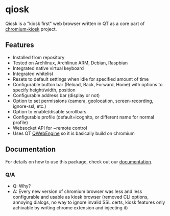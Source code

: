 # qiosk
Qiosk is a "kiosk first" web browser written in QT as a core part of [chromium-kiosk](https://github.com/Salamek/chromium-kiosk) project.

## Features

* Installed from repository
* Tested on Archlinux, Archlinux ARM, Debian, Raspbian
* Integrated native virtual keyboard
* Integrated whitelist
* Resets to default settings when idle for specified amount of time
* Configurable button bar (Reload, Back, Forward, Home) with options to specify height/width, position
* Configurable address bar (display or not)
* Option to set permissions (camera, geolocation, screen-recording, ignore-ssl, etc.)
* Option to enable/disable scrollbars
* Configurable profile (default=icognito, or different name for normal profile)
* Websocket API for ~remote control
* Uses QT [QWebEngine](https://wiki.qt.io/QtWebEngine) so it is basically build on chromium


## Documentation

For details on how to use this package, check out our [documentation](.docs).

### Q/A

* Q: Why?
* A: Every new version of chromium browser was less and less configurable and usable as kiosk browser (removed CLI options, annoying dialogs, no way to ignore invalid SSL certs, kiosk features only achivable by writing chrome extension and injecting it)



